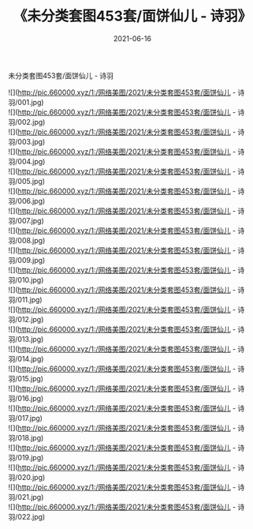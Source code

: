 ﻿---
layout: post
title:  《未分类套图453套/面饼仙儿 - 诗羽》
date:   2021-06-16
img: http://pic.660000.xyz/1:/网络美图/2021/未分类套图453套/面饼仙儿 - 诗羽/000.jpg
categories: [美女, 清纯, 唯美]
---

未分类套图453套/面饼仙儿 - 诗羽

 ![](http://pic.660000.xyz/1:/网络美图/2021/未分类套图453套/面饼仙儿 - 诗羽/001.jpg) <br>![](http://pic.660000.xyz/1:/网络美图/2021/未分类套图453套/面饼仙儿 - 诗羽/002.jpg) <br>![](http://pic.660000.xyz/1:/网络美图/2021/未分类套图453套/面饼仙儿 - 诗羽/003.jpg) <br>![](http://pic.660000.xyz/1:/网络美图/2021/未分类套图453套/面饼仙儿 - 诗羽/004.jpg) <br>![](http://pic.660000.xyz/1:/网络美图/2021/未分类套图453套/面饼仙儿 - 诗羽/005.jpg) <br>![](http://pic.660000.xyz/1:/网络美图/2021/未分类套图453套/面饼仙儿 - 诗羽/006.jpg) <br>![](http://pic.660000.xyz/1:/网络美图/2021/未分类套图453套/面饼仙儿 - 诗羽/007.jpg) <br>![](http://pic.660000.xyz/1:/网络美图/2021/未分类套图453套/面饼仙儿 - 诗羽/008.jpg) <br>![](http://pic.660000.xyz/1:/网络美图/2021/未分类套图453套/面饼仙儿 - 诗羽/009.jpg) <br>![](http://pic.660000.xyz/1:/网络美图/2021/未分类套图453套/面饼仙儿 - 诗羽/010.jpg) <br>![](http://pic.660000.xyz/1:/网络美图/2021/未分类套图453套/面饼仙儿 - 诗羽/011.jpg) <br>![](http://pic.660000.xyz/1:/网络美图/2021/未分类套图453套/面饼仙儿 - 诗羽/012.jpg) <br>![](http://pic.660000.xyz/1:/网络美图/2021/未分类套图453套/面饼仙儿 - 诗羽/013.jpg) <br>![](http://pic.660000.xyz/1:/网络美图/2021/未分类套图453套/面饼仙儿 - 诗羽/014.jpg) <br>![](http://pic.660000.xyz/1:/网络美图/2021/未分类套图453套/面饼仙儿 - 诗羽/015.jpg) <br>![](http://pic.660000.xyz/1:/网络美图/2021/未分类套图453套/面饼仙儿 - 诗羽/016.jpg) <br>![](http://pic.660000.xyz/1:/网络美图/2021/未分类套图453套/面饼仙儿 - 诗羽/017.jpg) <br>![](http://pic.660000.xyz/1:/网络美图/2021/未分类套图453套/面饼仙儿 - 诗羽/018.jpg) <br>![](http://pic.660000.xyz/1:/网络美图/2021/未分类套图453套/面饼仙儿 - 诗羽/019.jpg) <br>![](http://pic.660000.xyz/1:/网络美图/2021/未分类套图453套/面饼仙儿 - 诗羽/020.jpg) <br>![](http://pic.660000.xyz/1:/网络美图/2021/未分类套图453套/面饼仙儿 - 诗羽/021.jpg) <br>![](http://pic.660000.xyz/1:/网络美图/2021/未分类套图453套/面饼仙儿 - 诗羽/022.jpg) <br>